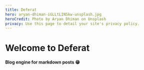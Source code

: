 ```yaml
---
title: Deferat
hero: aryan-dhiman-iGLLtLINSkw-unsplash.jpg
heroCredit: Photo by Aryan Dhiman on Unsplash
privacy: Use this page to detail your site's privacy policy.
---
```


# Welcome to Deferat
#### Blog engine for markdown posts 😁